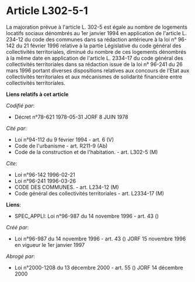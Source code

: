 # Article L302-5-1

La majoration prévue à l'article L. 302-5 est égale au nombre de logements locatifs sociaux dénombrés au 1er janvier 1994 en
application de l'article L. 234-12 du code des communes dans sa rédaction antérieure à la loi n° 96-142 du 21 février 1996
relative à la partie Législative du code général des collectivités territoriales, diminué du nombre de ces logements
dénombrés à la même date en application de l'article L. 2334-17 du code général des collectivités territoriales dans sa
rédaction issue de la loi n° 96-241 du 26 mars 1996 portant diverses dispositions relatives aux concours de l'Etat aux
collectivités territoriales et aux mécanismes de solidarité financière entre collectivités territoriales.

**Liens relatifs à cet article**

_Codifié par_:

  - Décret n°78-621 1978-05-31 JORF 8 JUIN 1978

_Cité par_:

  - Loi n°94-112 du 9 février 1994 - art. 6 (V)
  - Code de l'urbanisme - art. R211-9 (Ab)
  - Code de la construction et de l'habitation. - art. L302-5 (M)

_Cite_:

  - Loi n°96-142 1996-02-21
  - Loi n°96-241 1996-03-26
  - CODE DES COMMUNES. - art. L234-12 (M)
  - Code général des collectivités territoriales - art. L2334-17 (M)

**Liens**:

  - SPEC_APPLI: Loi n°96-987 du 14 novembre 1996 - art. 43 ()

_Créé par_:

  - Loi n°96-987 du 14 novembre 1996 - art. 43 () JORF 15 novembre 1996 en vigueur le 1er janvier 1997

_Abrogé par_:

  - Loi n°2000-1208 du 13 décembre 2000 - art. 55 () JORF 14 décembre 2000
